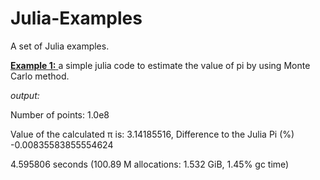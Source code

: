 # Julia-Examples
A set of Julia examples.


<a href="https://github.com/EL-Bakkali-Jaafar/Julia-Examples/blob/main/MC-%CF%80.jl
"><b>Example 1:</b> </a>
a simple julia code to estimate the value of pi by using Monte Carlo method.

<I>output:</I> 

<div class="border border-black-fade bg-red-light p-2 mb-2">
  
  Number of points: 1.0e8
  
  Value of the calculated π is: 3.14185516, Difference to the Julia Pi (%) -0.00835583855554624
  
  4.595806 seconds (100.89 M allocations: 1.532 GiB, 1.45% gc time)
  </div>
  
